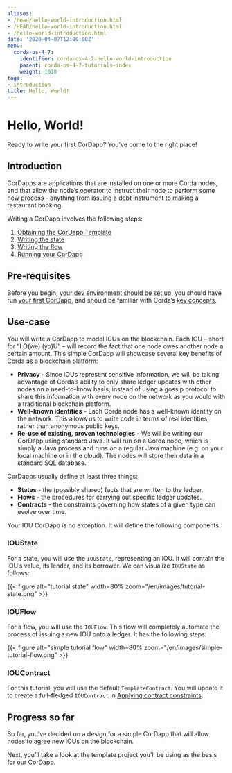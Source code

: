 ```yaml
---
aliases:
- /head/hello-world-introduction.html
- /HEAD/hello-world-introduction.html
- /hello-world-introduction.html
date: '2020-04-07T12:00:00Z'
menu:
  corda-os-4-7:
    identifier: corda-os-4-7-hello-world-introduction
    parent: corda-os-4-7-tutorials-index
    weight: 1010
tags:
- introduction
title: Hello, World!
---
```



# Hello, World!

Ready to write your first CorDapp? You've come to the right place!

## Introduction

CorDapps are applications that are installed on one or more Corda nodes, and that allow the node’s operator to instruct their node to perform some new process - anything from
issuing a debt instrument to making a restaurant booking.

Writing a CorDapp involves the following steps:

1. [Obtaining the CorDapp Template](hello-world-template.md)
2. [Writing the state](hello-world-state.md)
3. [Writing the flow](hello-world-flow.md)
4. [Running your CorDapp](hello-world-running.md)

## Pre-requisites

Before you begin, [your dev environment should be set up](getting-set-up.md), you should have run
[your first CorDapp](tutorial-cordapp.md), and should be familiar with Corda’s [key concepts](key-concepts.md).

## Use-case

You will write a CorDapp to model IOUs on the blockchain. Each IOU – short for “I O(we) (yo)U” – will record the fact that one node owes
another node a certain amount. This simple CorDapp will showcase several key benefits of Corda as a blockchain platform:


* **Privacy** - Since IOUs represent sensitive information, we will be taking advantage of Corda’s ability to only share
ledger updates with other nodes on a need-to-know basis, instead of using a gossip protocol to share this information with every node on
the network as you would with a traditional blockchain platform.
* **Well-known identities** - Each Corda node has a well-known identity on the network. This allows us to write code in terms of real
identities, rather than anonymous public keys.
* **Re-use of existing, proven technologies** - We will be writing our CorDapp using standard Java. It will run on a Corda node, which is
simply a Java process and runs on a regular Java machine (e.g. on your local machine or in the cloud). The nodes will store their data in
a standard SQL database.

CorDapps usually define at least three things:


* **States** - the (possibly shared) facts that are written to the ledger.
* **Flows** - the procedures for carrying out specific ledger updates.
* **Contracts** - the constraints governing how states of a given type can evolve over time.

Your IOU CorDapp is no exception. It will define the following components:


### IOUState

For a state, you will use the `IOUState`, representing an IOU. It will contain the IOU’s value, its lender, and its borrower. We can visualize
`IOUState` as follows:


{{< figure alt="tutorial state" width=80% zoom="/en/images/tutorial-state.png" >}}


### IOUFlow

For a flow, you will use the `IOUFlow`. This flow will completely automate the process of issuing a new IOU onto a ledger. It has the following
steps:


{{< figure alt="simple tutorial flow" width=80% zoom="/en/images/simple-tutorial-flow.png" >}}


### IOUContract

For this tutorial, you will use the default `TemplateContract`. You will update it to create a full-fledged `IOUContract` in [Applying contract constraints](tut-two-party-introduction.md).


## Progress so far

So far, you've decided on a design for a simple CorDapp that will allow nodes to agree new IOUs on the blockchain.

Next, you’ll take a look at the template project you’ll be using as the basis for our CorDapp.
